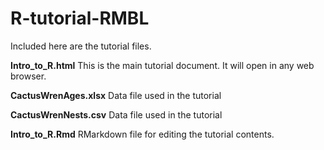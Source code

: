 # R-tutorial-RMBL

Included here are the tutorial files.

**Intro_to_R.html**
This is the main tutorial document.  It will open in any web browser.

**CactusWrenAges.xlsx**
Data file used in the tutorial

**CactusWrenNests.csv**
Data file used in the tutorial

**Intro_to_R.Rmd**
RMarkdown file for editing the tutorial contents.
